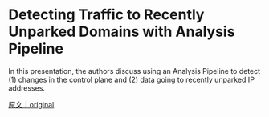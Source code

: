 
# Detecting Traffic to Recently Unparked Domains with Analysis Pipeline

In this presentation, the authors discuss using an Analysis Pipeline to detect (1) changes in the control plane and (2) data going to recently unparked IP addresses.

[原文｜original](https://insights.sei.cmu.edu/library/detecting-traffic-to-recently-unparked-domains-with-analysis-pipeline/)
        